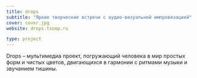 ```yaml
---
title: drops
subtitle: "Яркие творческие встречи с аудио-визуальной импровизацией"
cover: cover.jpg
website: drops.tsoop.ru

type: project
---
```


Drops – мультимедиа проект, погружающий человека в мир простых форм и чистых цветов, двигающихся в гармонии с ритмами музыки и звучанием тишины.
